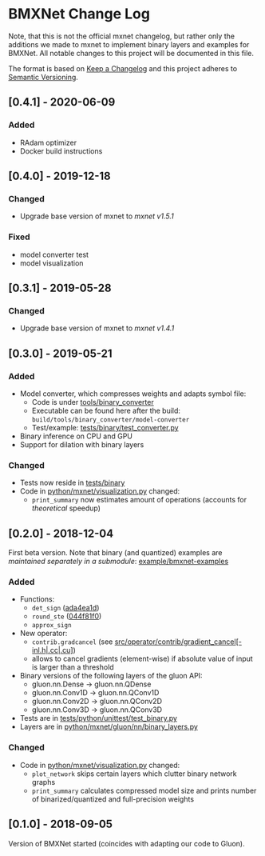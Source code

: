 # BMXNet Change Log

Note, that this is not the official mxnet changelog, but rather only the additions we made to mxnet to implement binary layers and examples for BMXNet.
All notable changes to this project will be documented in this file.

The format is based on [Keep a Changelog](http://keepachangelog.com/) 
and this project adheres to [Semantic Versioning](http://semver.org/).

## [0.4.1] - 2020-06-09

### Added

- RAdam optimizer
- Docker build instructions

## [0.4.0] - 2019-12-18

### Changed

- Upgrade base version of mxnet to *mxnet v1.5.1*

### Fixed

- model converter test
- model visualization

## [0.3.1] - 2019-05-28

### Changed

- Upgrade base version of mxnet to *mxnet v1.4.1*

## [0.3.0] - 2019-05-21

### Added

- Model converter, which compresses weights and adapts symbol file:
    - Code is under [tools/binary_converter](tools/binary_converter)
    - Executable can be found here after the build: `build/tools/binary_converter/model-converter`
    - Test/example: [tests/binary/test_converter.py](tests/binary/test_converter.py)
- Binary inference on CPU and GPU
- Support for dilation with binary layers

### Changed

- Tests now reside in [tests/binary](tests/binary)
- Code in [python/mxnet/visualization.py](python/mxnet/visualization.py) changed:
    - `print_summary` now estimates amount of operations (accounts for *theoretical* speedup)

## [0.2.0] - 2018-12-04

First beta version.
Note that binary (and quantized) examples are *maintained separately in a submodule*:
[example/bmxnet-examples](https://github.com/hpi-xnor/BMXNet-v2-examples)

### Added

- Functions:
    - `det_sign` ([ada4ea1d](https://github.com/hpi-xnor/BMXNet-v2/commit/ada4ea1d4418cfdd6cbc6d0159e1a716cb01cd85))
    - `round_ste` ([044f81f0](https://github.com/hpi-xnor/BMXNet-v2/commit/044f81f028887b9842070df28b28de394bd07516))
    - `approx_sign`
- New operator:
    - `contrib.gradcancel` (see [src/operator/contrib/gradient_cancel[-inl.h|.cc|.cu]](src/operator/contrib))
    - allows to cancel gradients (element-wise) if absolute value of input is larger than a threshold
- Binary versions of the following layers of the gluon API:
    - gluon.nn.Dense -> gluon.nn.QDense
    - gluon.nn.Conv1D -> gluon.nn.QConv1D
    - gluon.nn.Conv2D -> gluon.nn.QConv2D
    - gluon.nn.Conv3D -> gluon.nn.QConv3D
- Tests are in [tests/python/unittest/test_binary.py](tests/python/unittest/test_binary.py)
- Layers are in [python/mxnet/gluon/nn/binary_layers.py](python/mxnet/gluon/nn/binary_layers.py)

### Changed

- Code in [python/mxnet/visualization.py](python/mxnet/visualization.py) changed:
    - `plot_network` skips certain layers which clutter binary network graphs
    - `print_summary` calculates compressed model size and prints number of binarized/quantized and full-precision weights

## [0.1.0] - 2018-09-05

Version of BMXNet started (coincides with adapting our code to Gluon).
